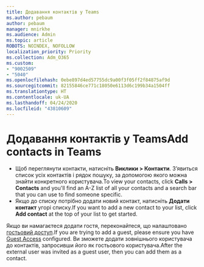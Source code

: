 ```yaml
---
title: Додавання контактів у Teams
ms.author: pebaum
author: pebaum
manager: mnirkhe
ms.audience: Admin
ms.topic: article
ROBOTS: NOINDEX, NOFOLLOW
localization_priority: Priority
ms.collection: Adm_O365
ms.custom:
- "9002509"
- "5040"
ms.openlocfilehash: 0ebe897d4ed57755dc9a00f3f05ff2f84875af9d
ms.sourcegitcommit: 82155846ce771c18050e6113d6c199b34a1504ff
ms.translationtype: HT
ms.contentlocale: uk-UA
ms.lasthandoff: 04/24/2020
ms.locfileid: "43810609"
---
```

# <a name="add-contacts-in-teams"></a><span data-ttu-id="45e25-102">Додавання контактів у Teams</span><span class="sxs-lookup"><span data-stu-id="45e25-102">Add contacts in Teams</span></span>

- <span data-ttu-id="45e25-103">Щоб переглянути контакти, натисніть **Виклики > Контакти**. З’явиться список усіх контактів і рядок пошуку, за допомогою якого можна знайти конкретного користувача.</span><span class="sxs-lookup"><span data-stu-id="45e25-103">To view your contacts, click **Calls > Contacts** and you'll find an A-Z list of all your contacts and a search bar that you can use to find someone specific.</span></span> 
- <span data-ttu-id="45e25-104">Якщо до списку потрібно додати новий контакт, натисніть **Додати контакт** угорі списку.</span><span class="sxs-lookup"><span data-stu-id="45e25-104">If you want to add a new contact to your list, click **Add contact** at the top of your list to get started.</span></span>

<span data-ttu-id="45e25-105">Якщо ви намагаєтеся додати гостя, переконайтеся, що налаштовано [гостьовий доступ](https://docs.microsoft.com/microsoftteams/set-up-guests).</span><span class="sxs-lookup"><span data-stu-id="45e25-105">If you are trying to add a guest, please ensure you have [Guest Access](https://docs.microsoft.com/microsoftteams/set-up-guests) configured.</span></span> <span data-ttu-id="45e25-106">Ви зможете додати зовнішнього користувача до контактів, запросивши його як гостьового користувача.</span><span class="sxs-lookup"><span data-stu-id="45e25-106">After the external user was invited as a guest user, then you can add them as a contact.</span></span>
